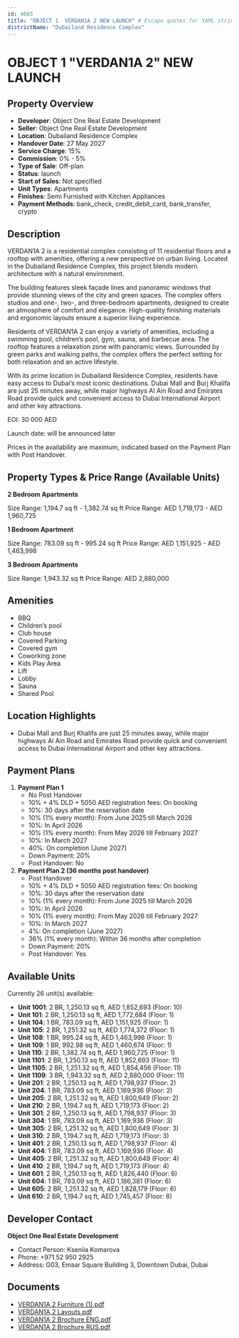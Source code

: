 ```yaml
---
id: 4665
title: "OBJECT 1  VERDAN1A 2 NEW LAUNCH" # Escape quotes for YAML string
districtName: "Dubailand Residence Complex"
---
```


# OBJECT 1  "VERDAN1A 2" NEW LAUNCH

## Property Overview
- **Developer**: Object One Real Estate Development
- **Seller**: Object One Real Estate Development
- **Location**: Dubailand Residence Complex
- **Handover Date**: 27 May 2027
- **Service Charge**: 15%
- **Commission**: 0% - 5%
- **Type of Sale**: Off-plan
- **Status**: launch
- **Start of Sales**: Not specified
- **Unit Types**: Apartments
- **Finishes**: Semi Furnished with Kitchen Appliances
- **Payment Methods**: bank_check, credit_debit_card, bank_transfer, crypto

## Description
VERDAN1A 2 is a residential complex consisting of 11 residential floors and a rooftop with amenities, offering a new perspective on urban living. Located in the Dubailand Residence Complex, this project blends modern architecture with a natural environment.

The building features sleek façade lines and panoramic windows that provide stunning views of the city and green spaces. The complex offers studios and one-, two-, and three-bedroom apartments, designed to create an atmosphere of comfort and elegance. High-quality finishing materials and ergonomic layouts ensure a superior living experience.

Residents of VERDAN1A 2 can enjoy a variety of amenities, including a swimming pool, children’s pool, gym, sauna, and barbecue area. The rooftop features a relaxation zone with panoramic views. Surrounded by green parks and walking paths, the complex offers the perfect setting for both relaxation and an active lifestyle.

With its prime location in Dubailand Residence Complex, residents have easy access to Dubai’s most iconic destinations. Dubai Mall and Burj Khalifa are just 25 minutes away, while major highways Al Ain Road and Emirates Road provide quick and convenient access to Dubai International Airport and other key attractions.

EOI: 30 000 AED

Launch date: will be announced later

Prices in the availability are maximum, indicated based on the Payment Plan with Post Handover.

## Property Types & Price Range (Available Units)
**2 Bedroom Apartments**

Size Range: 1,194.7 sq ft - 1,382.74 sq ft
Price Range: AED 1,719,173 - AED 1,960,725

**1 Bedroom Apartment**

Size Range: 783.09 sq ft - 995.24 sq ft
Price Range: AED 1,151,925 - AED 1,463,998

**3 Bedroom Apartments**

Size Range: 1,943.32 sq ft
Price Range: AED 2,880,000

## Amenities
- BBQ
- Children’s pool
- Club house
- Covered Parking
- Covered gym
- Coworking zone
- Kids Play Area
- Lift
- Lobby
- Sauna
- Shared Pool

## Location Highlights
- Dubai Mall and Burj Khalifa are just 25 minutes away, while major highways Al Ain Road and Emirates Road provide quick and convenient access to Dubai International Airport and other key attractions.

## Payment Plans
1. **Payment Plan 1**
   - No Post Handover
   - 10% + 4% DLD + 5050 AED registration fees: On booking
   - 10%: 30 days after the reservation date
   - 10% (1% every month): From June 2025 till March 2026
   - 10%: In April 2026
   - 10% (1% every month): From May 2026 till February 2027
   - 10%: In March 2027
   - 40%: On completion (June 2027)
   - Down Payment: 20%
   - Post Handover: No
2. **Payment Plan 2 (36 months post handover)**
   - Post Handover
   - 10% + 4% DLD + 5050 AED registration fees: On booking
   - 10%: 30 days after the reservation date
   - 10% (1% every month): From June 2025 till March 2026
   - 10%: In April 2026
   - 10% (1% every month): From May 2026 till February 2027
   - 10%: In March 2027
   - 4%: On completion (June 2027)
   - 36% (1% every month): Within 36 months after completion
   - Down Payment: 20%
   - Post Handover: Yes

## Available Units
Currently 26 unit(s) available:
- **Unit 1001**: 2 BR, 1,250.13 sq ft, AED 1,852,693 (Floor: 10)
- **Unit 101**: 2 BR, 1,250.13 sq ft, AED 1,772,684 (Floor: 1)
- **Unit 104**: 1 BR, 783.09 sq ft, AED 1,151,925 (Floor: 1)
- **Unit 105**: 2 BR, 1,251.32 sq ft, AED 1,774,372 (Floor: 1)
- **Unit 108**: 1 BR, 995.24 sq ft, AED 1,463,998 (Floor: 1)
- **Unit 109**: 1 BR, 992.98 sq ft, AED 1,460,674 (Floor: 1)
- **Unit 110**: 2 BR, 1,382.74 sq ft, AED 1,960,725 (Floor: 1)
- **Unit 1101**: 2 BR, 1,250.13 sq ft, AED 1,852,693 (Floor: 11)
- **Unit 1105**: 2 BR, 1,251.32 sq ft, AED 1,854,456 (Floor: 11)
- **Unit 1109**: 3 BR, 1,943.32 sq ft, AED 2,880,000 (Floor: 11)
- **Unit 201**: 2 BR, 1,250.13 sq ft, AED 1,798,937 (Floor: 2)
- **Unit 204**: 1 BR, 783.09 sq ft, AED 1,169,936 (Floor: 2)
- **Unit 205**: 2 BR, 1,251.32 sq ft, AED 1,800,649 (Floor: 2)
- **Unit 210**: 2 BR, 1,194.7 sq ft, AED 1,719,173 (Floor: 2)
- **Unit 301**: 2 BR, 1,250.13 sq ft, AED 1,798,937 (Floor: 3)
- **Unit 304**: 1 BR, 783.09 sq ft, AED 1,169,936 (Floor: 3)
- **Unit 305**: 2 BR, 1,251.32 sq ft, AED 1,800,649 (Floor: 3)
- **Unit 310**: 2 BR, 1,194.7 sq ft, AED 1,719,173 (Floor: 3)
- **Unit 401**: 2 BR, 1,250.13 sq ft, AED 1,798,937 (Floor: 4)
- **Unit 404**: 1 BR, 783.09 sq ft, AED 1,169,936 (Floor: 4)
- **Unit 405**: 2 BR, 1,251.32 sq ft, AED 1,800,649 (Floor: 4)
- **Unit 410**: 2 BR, 1,194.7 sq ft, AED 1,719,173 (Floor: 4)
- **Unit 601**: 2 BR, 1,250.13 sq ft, AED 1,826,440 (Floor: 6)
- **Unit 604**: 1 BR, 783.09 sq ft, AED 1,186,381 (Floor: 6)
- **Unit 605**: 2 BR, 1,251.32 sq ft, AED 1,828,179 (Floor: 6)
- **Unit 610**: 2 BR, 1,194.7 sq ft, AED 1,745,457 (Floor: 6)

## Developer Contact
**Object One Real Estate Development**
- Contact Person: Kseniia Komarova
- Phone: +971 52 950 2925
- Address: G03, Emaar Square Building 3, Downtown Dubai, Dubai

## Documents
- [VERDAN1A 2 Furniture (1).pdf](https://cdn.geniemap.net/2025/03/12/7m0gICgJtTi0qXPvao8bABI1nRaOY7JizU3XFILQ.pdf)
- [VERDAN1A 2 Layouts.pdf](https://cdn.geniemap.net/2025/03/12/p5ZXPtcYGsGaChZ4LQ5jGtyxbTcQDDn1H3xnykJ1.pdf)
- [VERDAN1A 2 Brochure ENG.pdf](https://cdn.geniemap.net/2025/03/12/Qkc5NDkAQFBRFvlYBJLepi8ktoQRxDdN6A6naEtW.pdf)
- [VERDAN1A 2 Brochure RUS.pdf](https://cdn.geniemap.net/2025/03/12/40p5tbwtll8yQLfGlrUiZnlS0tBePjEssrlgiIRJ.pdf)
